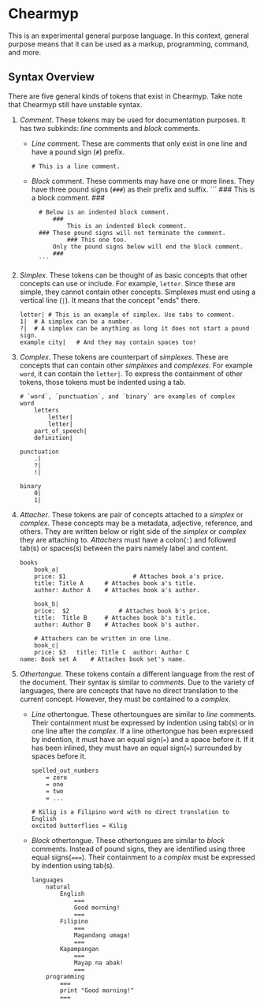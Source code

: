 # Chearmyp
This is an experimental general purpose language. In this context, general purpose means that it can
be used as a markup, programming, command, and more.

## Syntax Overview
There are five general kinds of tokens that exist in Chearmyp. Take note that Chearmyp still
have unstable syntax.
1. *Comment*. These tokens may be used for documentation purposes. It has two subkinds: *line*
	comments and *block* comments.
	- *Line* comment. These are comments that only exist in one line and have a pound sign (`#`)
		prefix.
		```
		# This is a line comment.
		```
	- *Block* comment. These comments may have one or more lines. They have three pound signs (`###`)
	as their prefix and suffix.
			```
			###
			This is a block comment.
			###

			# Below is an indented block comment.
				###
					This is an indented block comment.
			### These pound signs will not terminate the comment.
					### This one too.
				Only the pound signs below will end the block comment.
				###
			```

2. *Simplex*. These tokens can be thought of as basic concepts that other concepts can use or
	include. For example, `letter`. Since these are simple, they cannot contain other concepts.
	Simplexes must end using a vertical line (`|`). It means that the concept "ends" there.
	```
	letter|	# This is an example of simplex. Use tabs to comment.
	1|	# A simplex can be a number.
	?|	# A simplex can be anything as long it does not start a pound sign.
	example city|	# And they may contain spaces too!
	```

3. *Complex*. These tokens are counterpart of *simplexes*. These are concepts that can contain other
	*simplexes* and *complexes*. For example `word`, it can contain the `letter|`. To express the
	containment of other tokens, those tokens must be indented using a tab.
	```
	# `word`, `punctuation`, and `binary` are examples of complex
	word
		letters
			letter|
			letter|
		part_of_speech|
		definition|

	punctuation
		.|
		?|
		!|

	binary
		0|
		1|
	```

4. *Attacher*. These tokens are pair of concepts attached to a *simplex* or *complex*. These
	concepts may be a metadata, adjective, reference, and others. They are written below or right
	side of the *simplex* or *complex* they are attaching to. *Attachers* must have a colon(`:`) and followed tab(s) or spaces(s) between the pairs namely label and content.
	```
	books
		book_a|
		price: $1					# Attaches book a's price.
		title: Title A		# Attaches book a's title.
		author: Author A	# Attaches book a's author.

		book_b|
		price:	$2				# Attaches book b's price.
		title:	Title B		# Attaches book b's title.
		author:	Author B	# Attaches book b's author.

		# Attachers can be written in one line.
		book_c|
		price: $3	title: Title C	author: Author C
	name: Book set A	# Attaches book set's name.
	```

5. *Othertongue*. These tokens contain a different language from the rest of the document. Their
	syntax is similar to *comments*. Due to the variety of languages, there are concepts that have no
	direct translation to the current concept. However, they must be contained to a *complex*.
	 - *Line* othertongue. These othertoungues are similar to *line* comments. Their containment must
		be expressed by indention using tab(s) or in one line after the *complex*. If a line
		othertongue has been expressed by indention, it must have an equal sign(`=`) and a space
		before it. If it has been inlined, they must have an equal sign(`=`) surrounded by spaces
		before it.
		```
		spelled_out_numbers
			= zero
			= one
			= two
			= ...

		# Kilig is a Filipino word with no direct translation to English
		excited butterflies = Kilig
		```
	- *Block* othertongue. These othertongues are similar to *block* comments. Instead of pound
		signs, they are identified using three equal signs(`===`). Their containment to a *complex*
		must be expressed by indention using tab(s).
		```
		languages
			natural
				English
					===
					Good morning!
					===
				Filipino
					===
					Magandang umaga!
					===
				Kapampangan
					===
					Mayap na abak!
					===
			programming
				===
				print "Good morning!"
				===
		```
